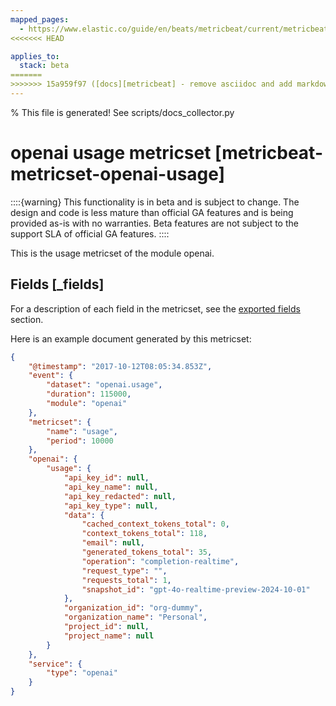 ```yaml
---
mapped_pages:
  - https://www.elastic.co/guide/en/beats/metricbeat/current/metricbeat-metricset-openai-usage.html
<<<<<<< HEAD

applies_to:
  stack: beta
=======
>>>>>>> 15a959f97 ([docs][metricbeat] - remove asciidoc and add markdown (#44947))
---
```


% This file is generated! See scripts/docs_collector.py

# openai usage metricset [metricbeat-metricset-openai-usage]

::::{warning}
This functionality is in beta and is subject to change. The design and code is less mature than official GA features and is being provided as-is with no warranties. Beta features are not subject to the support SLA of official GA features.
::::


This is the usage metricset of the module openai.

## Fields [_fields]

For a description of each field in the metricset, see the [exported fields](/reference/metricbeat/exported-fields-openai.md) section.

Here is an example document generated by this metricset:

```json
{
    "@timestamp": "2017-10-12T08:05:34.853Z",
    "event": {
        "dataset": "openai.usage",
        "duration": 115000,
        "module": "openai"
    },
    "metricset": {
        "name": "usage",
        "period": 10000
    },
    "openai": {
        "usage": {
            "api_key_id": null,
            "api_key_name": null,
            "api_key_redacted": null,
            "api_key_type": null,
            "data": {
                "cached_context_tokens_total": 0,
                "context_tokens_total": 118,
                "email": null,
                "generated_tokens_total": 35,
                "operation": "completion-realtime",
                "request_type": "",
                "requests_total": 1,
                "snapshot_id": "gpt-4o-realtime-preview-2024-10-01"
            },
            "organization_id": "org-dummy",
            "organization_name": "Personal",
            "project_id": null,
            "project_name": null
        }
    },
    "service": {
        "type": "openai"
    }
}
```
